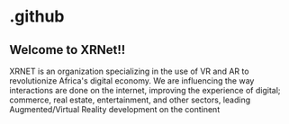# .github
<h2> Welcome to XRNet!!</h2>
<p>XRNET is an organization specializing in the use of VR and AR to revolutionize Africa's digital economy. We are influencing the way interactions are done on the internet, improving the experience of digital; commerce, real estate, entertainment, and other sectors, leading Augmented/Virtual Reality development on the continent</p>
